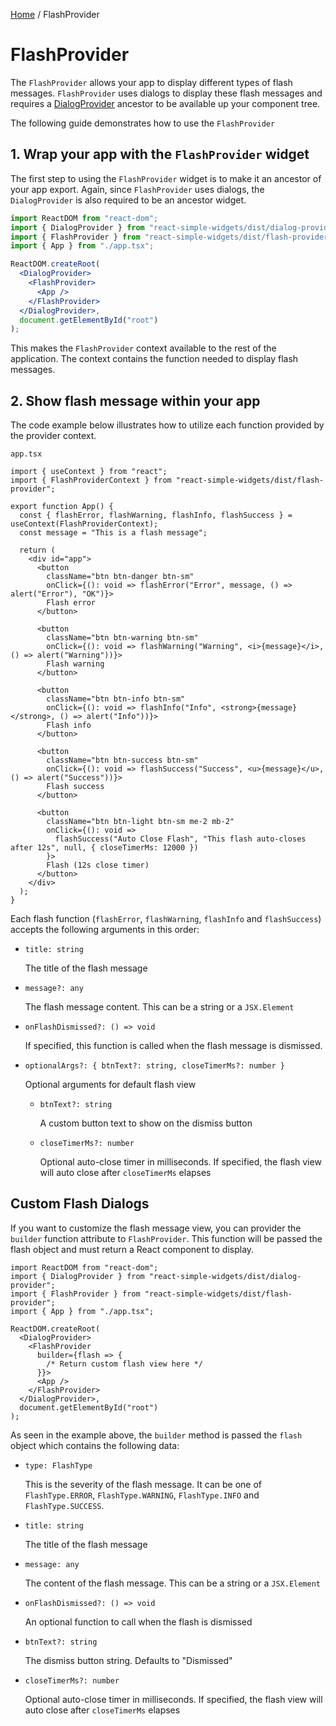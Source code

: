 [Home](../../../README.md) / FlashProvider

# FlashProvider

The `FlashProvider` allows your app to display different types of flash messages. `FlashProvider` uses dialogs to display these flash messages and requires a [DialogProvider](../../dialog-provider/usage.md) ancestor to be available up your component tree.

The following guide demonstrates how to use the `FlashProvider`

## 1. Wrap your app with the `FlashProvider` widget

The first step to using the `FlashProvider` widget is to make it an ancestor of your app export. Again, since `FlashProvider` uses dialogs, the `DialogProvider` is also required to be an ancestor widget.

```jsx
import ReactDOM from "react-dom";
import { DialogProvider } from "react-simple-widgets/dist/dialog-provider";
import { FlashProvider } from "react-simple-widgets/dist/flash-provider";
import { App } from "./app.tsx";

ReactDOM.createRoot(
  <DialogProvider>
    <FlashProvider>
      <App />
    </FlashProvider>
  </DialogProvider>,
  document.getElementById("root")
);
```

This makes the `FlashProvider` context available to the rest of the application. The context contains the function needed to display flash messages.

## 2. Show flash message within your app

The code example below illustrates how to utilize each function provided by the provider context.

`app.tsx`

```tsx
import { useContext } from "react";
import { FlashProviderContext } from "react-simple-widgets/dist/flash-provider";

export function App() {
  const { flashError, flashWarning, flashInfo, flashSuccess } = useContext(FlashProviderContext);
  const message = "This is a flash message";

  return (
    <div id="app">
      <button
        className="btn btn-danger btn-sm"
        onClick={(): void => flashError("Error", message, () => alert("Error"), "OK")}>
        Flash error
      </button>

      <button
        className="btn btn-warning btn-sm"
        onClick={(): void => flashWarning("Warning", <i>{message}</i>, () => alert("Warning"))}>
        Flash warning
      </button>

      <button
        className="btn btn-info btn-sm"
        onClick={(): void => flashInfo("Info", <strong>{message}</strong>, () => alert("Info"))}>
        Flash info
      </button>

      <button
        className="btn btn-success btn-sm"
        onClick={(): void => flashSuccess("Success", <u>{message}</u>, () => alert("Success"))}>
        Flash success
      </button>

      <button
        className="btn btn-light btn-sm me-2 mb-2"
        onClick={(): void =>
          flashSuccess("Auto Close Flash", "This flash auto-closes after 12s", null, { closeTimerMs: 12000 })
        }>
        Flash (12s close timer)
      </button>
    </div>
  );
}
```

Each flash function (`flashError`, `flashWarning`, `flashInfo` and `flashSuccess`) accepts the following arguments in this order:

- `title: string`

  The title of the flash message

- `message?: any`

  The flash message content. This can be a string or a `JSX.Element`

- `onFlashDismissed?: () => void`

  If specified, this function is called when the flash message is dismissed.

- `optionalArgs?: { btnText?: string, closeTimerMs?: number }`

  Optional arguments for default flash view

  - `btnText?: string`

    A custom button text to show on the dismiss button

  - `closeTimerMs?: number`

    Optional auto-close timer in milliseconds. If specified, the flash view will auto close after `closeTimerMs` elapses

## Custom Flash Dialogs

If you want to customize the flash message view, you can provider the `builder` function attribute to `FlashProvider`. This function will be passed the flash object and must return a React component to display.

```tsx
import ReactDOM from "react-dom";
import { DialogProvider } from "react-simple-widgets/dist/dialog-provider";
import { FlashProvider } from "react-simple-widgets/dist/flash-provider";
import { App } from "./app.tsx";

ReactDOM.createRoot(
  <DialogProvider>
    <FlashProvider
      builder={flash => {
        /* Return custom flash view here */
      }}>
      <App />
    </FlashProvider>
  </DialogProvider>,
  document.getElementById("root")
);
```

As seen in the example above, the `builder` method is passed the `flash` object which contains the following data:

- `type: FlashType`

  This is the severity of the flash message. It can be one of `FlashType.ERROR`, `FlashType.WARNING`, `FlashType.INFO` and `FlashType.SUCCESS`.

- `title: string`

  The title of the flash message

- `message: any`

  The content of the flash message. This can be a string or a `JSX.Element`

- `onFlashDismissed?: () => void`

  An optional function to call when the flash is dismissed

- `btnText?: string`

  The dismiss button string. Defaults to "Dismissed"

- `closeTimerMs?: number`

  Optional auto-close timer in milliseconds. If specified, the flash view will auto close after `closeTimerMs` elapses
